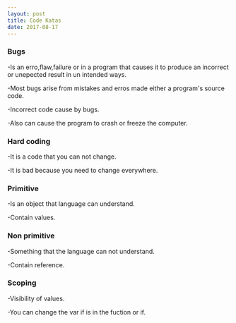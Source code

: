 ```yaml
---
layout: post
title: Code Katas 
date: 2017-08-17
---
```


### Bugs
-Is an erro,flaw,failure or in a program that causes it to produce an incorrect or unepected result in un intended ways.

-Most bugs arise from  mistakes and erros made either  a program's source code.

-Incorrect code cause  by  bugs.


-Also can cause the program to crash or freeze the computer.

### Hard coding
-It is a code that you can not change.

-It is bad because you need to change everywhere.

### Primitive
-Is an object that language can understand.

-Contain values.

### Non primitive
-Something that the language can not understand.

-Contain reference.

### Scoping
-Visibility of values.

-You can change the var if is in the fuction or if.  
